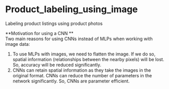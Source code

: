 # Product_labeling_using_image
Labeling product listings using product photos






**Motivation for using a CNN
**<br/>
Two main reasons for using CNNs instead of MLPs when working with image data: <br/>

1. To use MLPs with images, we need to flatten the image. If we do so, spatial information (relationships between the nearby pixels) will be lost. So, accuracy will be reduced significantly. <br/>
2. CNNs can retain spatial information as they take the images in the original format.
CNNs can reduce the number of parameters in the network significantly. So, CNNs are parameter efficient.
